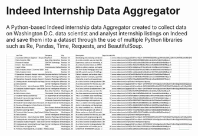 # Indeed Internship Data Aggregator
A Python-based Indeed internship data Aggregator created to collect data on Washington D.C. data scientist and analyst internship listings on Indeed and save them into a dataset through the use of multiple Python libraries such as Re, Pandas, Time, Requests, and BeautifulSoup.

![Example of Results](/Results_Example.png)

